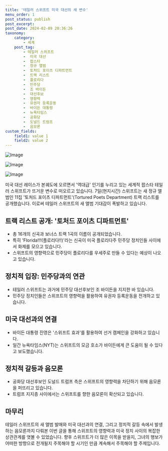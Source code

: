 ```yaml
---
title: '테일러 스위프트 미국 대선의 새 변수'
menu_order: 1
post_status: publish
post_excerpt: 
post_date: 2024-02-09 20:36:26
taxonomy:
    category:
        - 세계
    post_tag:
        - 테일러 스위프트
        -  미국 대선
        -  팝스타
        -  정규 앨범
        -  토처드 포이츠 디파트먼트
        -  트랙 리스트
        -  플로리다
        -  민주당
        -  조 바이든
        -  대선후보
        -  영향력
        -  유권자 등록운동
        -  바이든 대통령
        -  뉴욕타임스
        -  공화당
        -  도널드 트럼프
        -  음모론
custom_fields:
    field1: value 1
    field2: value 2
---
```


![Image](https://imgnews.pstatic.net/image/016/2024/02/09/20240122000247_0_20240209161101225.jpg?type=w647)

![Image](https://imgnews.pstatic.net/image/016/2024/02/09/20230908000661_0_20240209161101230.jpg?type=w647)

![Image](https://imgnews.pstatic.net/image/016/2024/02/09/20240209000091_0_20240209161101233.jpg?type=w647)

미국 대선 레이스가 본궤도에 오르면서 '역대급' 인기를 누리고 있는 세계적 팝스타 테일러 스위프트가 뜨거운 변수로 떠오르고 있습니다. 7일(현지시간) 스위프트는 새 정규 앨범인 11집 '토처드 포이츠 디파트먼트'(Tortured Poets Department) 트랙 리스트를 공개했습니다. 이로써 테일러 스위프트의 새 앨범 기대감이 폭발하고 있습니다.
## 트랙 리스트 공개: '토처드 포이츠 디파트먼트'
- 총 16개의 신곡과 보너스 트랙 1곡의 이름이 공개되었습니다.
- 특히 'Florida!!!(플로리다!!)'라는 신곡이 미국 플로리다주 민주당 정치인들 사이에서 화제를 모으고 있습니다.
- 스위프트의 영향력으로 민주당이 플로리다를 우세주로 만들 수 있다는 예상이 나오고 있습니다.
## 정치적 입장: 민주당과의 연관
- 테일러 스위프트는 과거에 민주당 대선후보인 조 바이든을 지지한 바 있습니다.
- 민주당 정치인들은 스위프트의 영향력을 활용하여 유권자 등록운동을 전개하고 있습니다.
## 미국 대선과의 연결
- 바이든 대통령 진영은 '스위프트 효과'를 활용하여 선거 캠페인을 강화하고 있습니다.
- 일간 뉴욕타임스(NYT)는 스위프트의 모금 호소가 바이든에게 큰 도움이 될 수 있다고 보도했습니다.
## 정치적 갈등과 음모론
- 공화당 대선후보인 도널드 트럼프 측은 스위프트의 영향력을 차단하기 위해 음모론을 퍼뜨리고 있습니다.
- 트럼프 지지층 사이에서는 스위프트를 향한 음모론이 확산되고 있습니다.
## 마무리
테일러 스위프트의 새 앨범 발매와 미국 대선과의 연결, 그리고 정치적 갈등 속에서 발생하는 음모론까지 다뤄본 이번 글을 통해 스위프트의 영향력과 미국 정치 사이의 복잡한 상관관계를 엿볼 수 있었습니다. 향후 스위프트가 더 많은 이목을 받을지, 그녀의 행보가 어떠한 방향으로 전개될지 주목해야 할 시기인 만큼 계속해서 주목해야 할 주제입니다.
